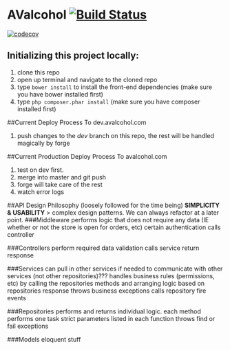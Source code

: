 # AValcohol [![Build Status](https://magnum.travis-ci.com/fpm5022/AValcohol.svg?token=crFjMNDDdzj4qoYgDDWv&branch=master)](https://magnum.travis-ci.com/fpm5022/AValcohol)
[![codecov](https://codecov.io/gh/feeekkk/AValcohol/branch/master/graph/badge.svg?token=QglFmQXnQH)](https://codecov.io/gh/feeekkk/AValcohol)
## Initializing this project locally:
1. clone this repo
2. open up terminal and navigate to the cloned repo
3. type `bower install` to install the front-end dependencies (make sure you have bower installed first)
4. type `php composer.phar install` (make sure you have composer installed first)

##Current Deploy Process To dev.avalcohol.com
1. push changes to the *dev* branch on this repo, the rest will be handled magically by forge

##Current Production Deploy Process To avalcohol.com
1. test on dev first.
2. merge into master and git push
3. forge will take care of the rest
4. watch error logs

##API Design Philosophy (loosely followed for the time being)
**SIMPLICITY & USABILITY** > complex design patterns. We can always refactor at a later point.
###Middleware
performs logic that does not require any data (IE whether or not the store is open for orders, etc)
certain authentication
calls controller

###Controllers
perform required data validation
calls service
return response

###Services
can pull in other services if needed to communicate with other services (not other repositories)???
handles business rules (permissions, etc) by calling the repositories methods and arranging logic based on repositories response
throws business exceptions
calls repository
fire events

###Repositories
performs and returns individual logic. each method performs one task
strict parameters listed in each function
throws find or fail exceptions

###Models
eloquent stuff
